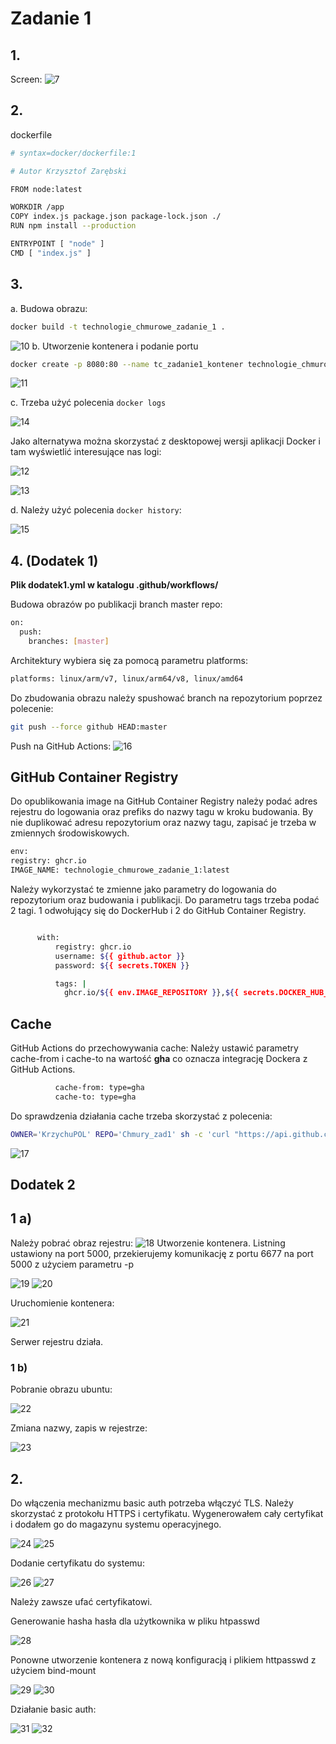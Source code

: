 
# Zadanie 1

## 1.

Screen:
![7](./screeny/7.png")


##  2.

dockerfile
```sh
# syntax=docker/dockerfile:1

# Autor Krzysztof Zarębski

FROM node:latest

WORKDIR /app
COPY index.js package.json package-lock.json ./
RUN npm install --production

ENTRYPOINT [ "node" ]
CMD [ "index.js" ]

```

##  3.
a. Budowa obrazu:

```sh
docker build -t technologie_chmurowe_zadanie_1 .
```
![10](./screeny/10.png")
b. Utworzenie kontenera i podanie portu

```sh
docker create -p 8080:80 --name tc_zadanie1_kontener technologie_chmurowe_zadanie_1
```
![11](./screeny/11.png")

c. Trzeba użyć polecenia `docker logs` 

![14](./screeny/14.png")

Jako alternatywa można skorzystać z desktopowej wersji aplikacji Docker i tam wyświetlić interesujące nas logi:

![12](./screeny/12.png")

![13](./screeny/13.png")

d. Należy użyć polecenia `docker history`:

![15](./screeny/15.png")

## 4. (Dodatek 1)
**Plik dodatek1.yml w katalogu .github/workflows/**

Budowa obrazów po publikacji branch master repo:
```sh
on:
  push:
    branches: [master]
```
Architektury wybiera się za pomocą parametru platforms:
```sh
platforms: linux/arm/v7, linux/arm64/v8, linux/amd64

```
Do zbudowania obrazu należy spushować branch na repozytorium poprzez polecenie:
```sh
git push --force github HEAD:master
```
Push na GitHub Actions:
![16](./screeny/16.png")
## GitHub Container Registry
Do opublikowania image na GitHub Container Registry należy podać adres rejestru do logowania oraz prefiks do nazwy tagu w kroku budowania. By nie duplikować adresu repozytorium oraz nazwy tagu, zapisać je trzeba w zmiennych środowiskowych.
```sh
env:
registry: ghcr.io
IMAGE_NAME: technologie_chmurowe_zadanie_1:latest

```
Należy wykorzystać te zmienne jako parametry do logowania do repozytorium oraz budowania i publikacji. Do parametru tags trzeba podać 2 tagi. 1 odwołujący się do DockerHub i 2 do GitHub Container Registry.
```sh

      with:
          registry: ghcr.io
          username: ${{ github.actor }}
          password: ${{ secrets.TOKEN }}

          tags: |
            ghcr.io/${{ env.IMAGE_REPOSITORY }},${{ secrets.DOCKER_HUB_USERNAME }}/${{ env.IMAGE_NAME }}
```
## Cache
GitHub Actions do przechowywania cache: Należy ustawić parametry cache-from i cache-to na wartość **gha** co oznacza integrację Dockera z GitHub Actions.
```sh
          cache-from: type=gha
          cache-to: type=gha
```
Do sprawdzenia działania cache trzeba skorzystać z polecenia:
```sh
OWNER='KrzychuPOL' REPO='Chmury_zad1' sh -c 'curl "https://api.github.com/repos/${OWNER}/${REPO}/actions/cache/usage"'
```
![17](./screeny/17.png")

## Dodatek 2
## 1 a)
Należy pobrać obraz rejestru:
![18](./screeny/18.png")
Utworzenie kontenera. Listning ustawiony na port 5000, przekierujemy komunikację z portu 6677 na port 5000 z użyciem parametru -p

![19](./screeny/19.png")
![20](./screeny/20.png")

Uruchomienie kontenera:

![21](./screeny/21.png")

Serwer rejestru działa.
### 1 b)
Pobranie obrazu ubuntu:

![22](./screeny/22.png")

Zmiana nazwy, zapis w rejestrze:

![23](./screeny/23.png")

## 2.
Do włączenia mechanizmu basic auth potrzeba włączyć TLS. Należy skorzystać z protokołu HTTPS i certyfikatu. Wygenerowałem cały certyfikat i dodałem go do magazynu systemu operacyjnego.

![24](./screeny/24.png")
![25](./screeny/25.png")

Dodanie certyfikatu do systemu:

![26](./screeny/26.png")
![27](./screeny/27.png")

Należy zawsze ufać certyfikatowi.

Generowanie hasha hasła dla użytkownika w pliku htpasswd

![28](./screeny/28.png")

Ponowne utworzenie kontenera z nową konfiguracją i plikiem httpasswd z użyciem bind-mount

![29](./screeny/29.png")
![30](./screeny/30.png")

Działanie basic auth:

![31](./screeny/31.png")
![32](./screeny/32.png")